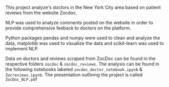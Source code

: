 This project analyze's doctors in the New York City area based on patient reviews from the website Zocdoc. 

NLP was used to analyze comments posted on the website in order to provide comprehensive feeback to doctors on the platform. 

Python packages pandas and numpy were used to clean and analyze the data, matplotlib was used to visualize the data and scikit-learn was used to implement NLP. 

Data on doctors and reviews scraped from ZocDoc can be found in the respective folders `zocdoc` & `zocdoc_reviews`. The analysis can be found in the following notebooks labeled `zocdoc_doctor_notebook.ipynb` & `Zocreviews.ipynb`. The presentation outlining the project is called `ZocDoc_NLP.pdf`


